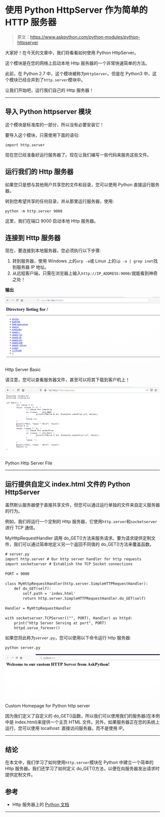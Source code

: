 # 使用 Python HttpServer 作为简单的 HTTP 服务器

> 原文：<https://www.askpython.com/python-modules/python-httpserver>

大家好！在今天的文章中，我们将看看如何使用 Python HttpServer。

这个模块是在您的网络上启动本地 Http 服务器的一个非常快速简单的方法。

此前，在 Python 2.7 中，这个模块被称为`HttpServer`。但是在 Python3 中，这个模块已经合并到了`http.server`模块中。

让我们开始吧，运行我们自己的 Http 服务器！

* * *

## 导入 Python httpserver 模块

这个模块是标准库的一部分，所以没有必要安装它！

要导入这个模块，只需使用下面的语句:

```
import http.server

```

现在您已经准备好运行服务器了。现在让我们编写一些代码来服务这些文件。

## 运行我们的 Http 服务器

如果您只是想与其他用户共享您的文件和目录，您可以使用 Python 直接运行服务器。

转到您希望共享的任何目录，并从那里运行服务器，使用:

```
python -m http.server 9000

```

这里，我们在端口 9000 启动本地 Http 服务器。

## 连接到 Http 服务器

现在，要连接到本地服务器，您必须执行以下步骤:

1.  转到服务器，使用 Windows 上的`arp -a`或 Linux 上的`ip -a | grep inet`找到服务器 IP 地址。
2.  从远程客户端，只需在浏览器上输入`http://IP_ADDRESS:9000/`就能看到神奇之处！

**输出**

![Http Server Basic](img/1a3e8a1be2d15da06536b73fd0d962e8.png)

Http Server Basic

请注意，您可以查看服务器文件，甚至可以将其下载到客户机上！

![Python Http Server File](img/4ff99599358d8cf65459aee732bac1b2.png)

Python Http Server File

* * *

## 运行提供自定义 index.html 文件的 Python HttpServer

虽然默认服务器便于直接共享文件，但您可以通过运行单独的文件来自定义服务器的行为。

例如，我们将运行一个定制的 Http 服务器，它使用`http.server`和`socketserver`进行 TCP 通信。

MyHttpRequestHandler 调用 do_GET()方法来服务请求。要为请求提供定制文件，我们可以通过简单地定义另一个返回不同值的 do_GET()方法来覆盖函数。

```
# server.py
import http.server # Our http server handler for http requests
import socketserver # Establish the TCP Socket connections

PORT = 9000

class MyHttpRequestHandler(http.server.SimpleHTTPRequestHandler):
    def do_GET(self):
        self.path = 'index.html'
        return http.server.SimpleHTTPRequestHandler.do_GET(self)

Handler = MyHttpRequestHandler

with socketserver.TCPServer(("", PORT), Handler) as httpd:
    print("Http Server Serving at port", PORT)
    httpd.serve_forever()

```

如果您将此称为`server.py`，您可以使用以下命令运行 http 服务器:

```
python server.py

```

![Custom homepage Python http server](img/082503a21f346ab3a153f11a3aa15b39.png)

Custom Homepage for Python http server

因为我们定义了自定义的 do_GET()函数，所以我们可以使用我们的服务器(在本例中是 index.html)来提供一个主页 HTML 文件。另外，如果服务器正在您的系统上运行，您可以使用 localhost: <portnumber>直接访问服务器，而不是使用 IP。</portnumber>

* * *

## 结论

在本文中，我们学习了如何使用`http.server`模块在 Python 中建立一个简单的 Http 服务器。我们还学习了如何定义 do_GET()方法，以便在向服务器发出请求时提供定制文件。

## 参考

*   Http 服务器上的 [Python 文档](https://docs.python.org/3/library/http.server.html)

* * *